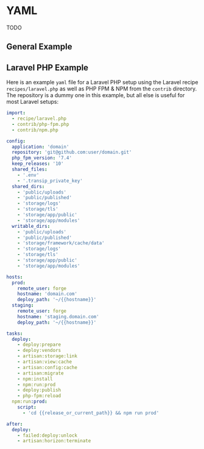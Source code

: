 # YAML 

TODO


## General Example
## Laravel PHP Example

Here is an example `yaml` file for a Laravel PHP setup using the Laravel recipe `recipes/laravel.php` as well as PHP FPM & NPM from the `contrib` directory. The repository is a dummy one in this example, but all else is useful for most Laravel setups:

```yml
import:
  - recipe/laravel.php
  - contrib/php-fpm.php
  - contrib/npm.php

config:
  application: 'domain'
  repository: 'git@github.com:user/domain.git'
  php_fpm_version: '7.4'
  keep_releases: '10'
  shared_files: 
    - '.env'
    - '.transip_private_key'
  shared_dirs:
    - 'public/uploads'
    - 'public/published'
    - 'storage/logs'
    - 'storage/tls'
    - 'storage/app/public'
    - 'storage/app/modules'
  writable_dirs:
    - 'public/uploads'
    - 'public/published'
    - 'storage/framework/cache/data'
    - 'storage/logs'
    - 'storage/tls'
    - 'storage/app/public'
    - 'storage/app/modules'

hosts:
  prod:
    remote_user: forge
    hostname: 'domain.com'
    deploy_path: '~/{{hostname}}'
  staging:
    remote_user: forge
    hostname: 'staging.domain.com'
    deploy_path: '~/{{hostname}}'

tasks:
  deploy:
    - deploy:prepare
    - deploy:vendors
    - artisan:storage:link
    - artisan:view:cache
    - artisan:config:cache
    - artisan:migrate
    - npm:install
    - npm:run:prod
    - deploy:publish
    - php-fpm:reload
  npm:run:prod:
    script:
      - 'cd {{release_or_current_path}} && npm run prod'

after:
  deploy:
    - failed:deploy:unlock
    - artisan:horizon:terminate
```